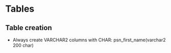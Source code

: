 # Tables

## Table creation
- Always create VARCHAR2 columns with CHAR: psn_first_name(varchar2 200 char)
